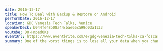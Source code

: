 ```yaml
---
date: 2016-12-17
title: How To Deal with Backup & Restore on Android
performDate: 2016-12-17
location: GDG Venezia Tech Talks, Venice
speakerDeck: b044fe42b08a44cbae65c599d03a1233
youtube: DO-HnpedOKs
eventUrl: https://www.eventbrite.com/e/gdg-venezia-tech-talks-ca-foscari-tickets-29988036023?aff=ebapi#
summary: One of the worst things is to lose all your data when you change a phone or when you reset it. With this talk we'll see how to deal with this problem and how to secure your application's data.
---
```

